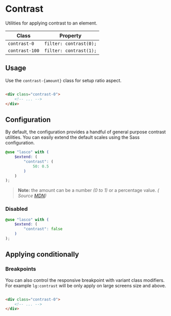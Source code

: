 # Contrast

Utilities for applying contrast to an element.

| Class          | Property               |
|----------------|------------------------|
| `contrast-0`   | `filter: contrast(0);` |
| `contrast-100` | `filter: contrast(1);` |

## Usage

Use the `contrast-{amount}` class for setup ratio aspect.

```html

<div class="contrast-0">
    <!-- ... -->
</div>
```

## Configuration

By default, the configuration provides a handful of general purpose contrast utilities. You can easily extend the
default scales using the Sass configuration.

```scss
@use "lasco" with (
    $extend: (
        "contrast": (
            50: 0.5
        )
    )
);
```

> **Note:** the amount can be a number _(0 to 1)_ or a percentage value. _(
Source [MDN](https://developer.mozilla.org/en-US/docs/Web/CSS/filter-function/contrast()#exemples))_

### Disabled

```scss
@use "lasco" with (
    $extend: (
        "contrast": false
    )
);
```

## Applying conditionally

### Breakpoints

You can also control the responsive breakpoint with variant class modifiers. For example `lg:contrast` will be only
apply on large screens size and above.

```html

<div class="contrast-0">
    <!-- ... -->
</div>
```

